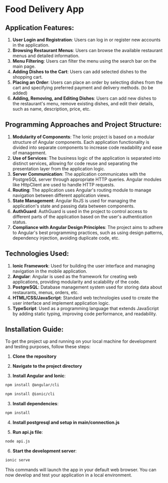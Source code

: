 
# Food Delivery App

## Application Features:

1. **User Login and Registration**: Users can log in or register new accounts in the application.
2. **Browsing Restaurant Menus**: Users can browse the available restaurant menus and detailed information.
3. **Menu Filtering**: Users can filter the menu using the search bar on the main page.
4. **Adding Dishes to the Cart**: Users can add selected dishes to the shopping cart.
5. **Placing an Order**: Users can place an order by selecting dishes from the cart and specifying preferred payment and delivery methods. (to be added)
6. **Adding, Removing, and Editing Dishes**: Users can add new dishes to the restaurant's menu, remove existing dishes, and edit their details, such as name, description, price, etc.

## Programming Approaches and Project Structure:

1. **Modularity of Components**: The Ionic project is based on a modular structure of Angular components. Each application functionality is divided into separate components to increase code readability and ease of management.
2. **Use of Services**: The business logic of the application is separated into distinct services, allowing for code reuse and separating the presentation layer from the application logic.
3. **Server Communication**: The application communicates with the PostgreSQL server through appropriate HTTP queries. Angular modules like HttpClient are used to handle HTTP requests.
4. **Routing**: The application uses Angular's routing module to manage navigation between different application views.
5. **State Management**: Angular RxJS is used for managing the application's state and passing data between components.
6. **AuthGuard**: AuthGuard is used in the project to control access to different parts of the application based on the user's authentication status.
7. **Compliance with Angular Design Principles**: The project aims to adhere to Angular's best programming practices, such as using design patterns, dependency injection, avoiding duplicate code, etc.

## Technologies Used:

1. **Ionic Framework**: Used for building the user interface and managing navigation in the mobile application.
2. **Angular**: Angular is used as the framework for creating web applications, providing modularity and scalability of the code.
3. **PostgreSQL**: Database management system used for storing data about restaurants, menus, orders, etc.
4. **HTML/CSS/JavaScript**: Standard web technologies used to create the user interface and implement application logic.
5. **TypeScript**: Used as a programming language that extends JavaScript by adding static typing, improving code performance, and readability.

## Installation Guide:

To get the project up and running on your local machine for development and testing purposes, follow these steps:

1. **Clone the repository**

2. **Navigate to the project directory**

4. **Install Angular and Ionic**:
```bash
npm install @angular/cli
```
```bash
npm install @ionic/cli
```

3. **Install dependencies**:
```bash
npm install
```

4. **Install postgresql and setup in main/connection.js**

5. **Run api.js file**:
```bash
node api.js
```

6. **Start the development server**:
```bash
ionic serve
```

This commands will launch the app in your default web browser. You can now develop and test your application in a local environment.